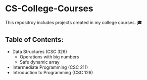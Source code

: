 # CS-College-Courses
This repositroy includes projects created in my college courses. :mortar_board:  

## Table of Contents:  
- Data Structures (CSC 326)
  - Operations with big numbers
  - Safe dynamic array
- Intermediate Programming (CSC 211) 
- Introduction to Programming (CSC 126)

